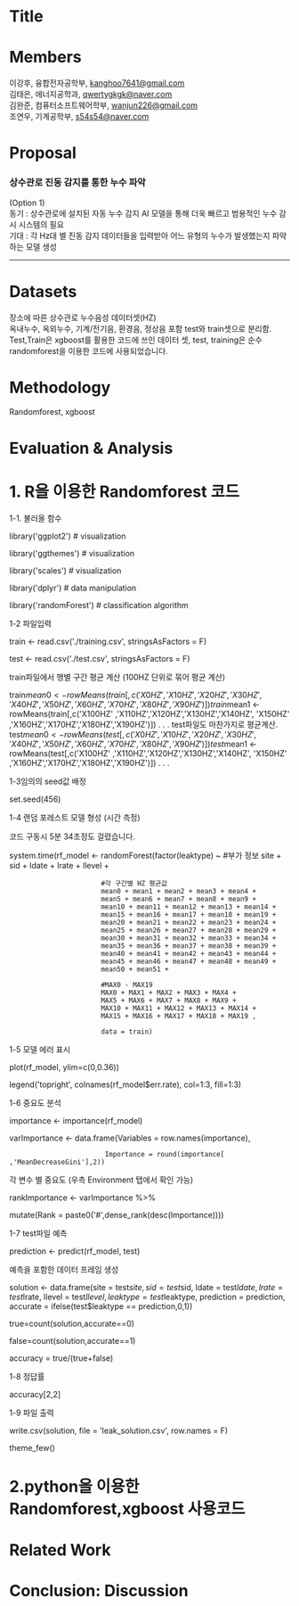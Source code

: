 # Title

# Members
이강후, 융합전자공학부, kanghoo7641@gmail.com   
김태은, 에너지공학과, qwertygkgk@naver.com   
김완준, 컴퓨터소프트웨어학부, wanjun226@gmail.com   
조연우, 기계공학부, s54s54@naver.com   

# Proposal
### 상수관로 진동 감지를 통한 누수 파악   
(Option 1)   
동기 : 상수관로에 설치된 자동 누수 감지 AI 모델을 통해 더욱 빠르고 범용적인 누수 감시 시스템의 필요   
기대 : 각 Hz대 별 진동 감지 데이터들을 입력받아 어느 유형의 누수가 발생했는지 파악하는 모델 생성   

***

# Datasets
장소에 따른 상수관로 누수음성 데이터셋(HZ)  
옥내누수, 옥외누수, 기계/전기음, 환경음, 정상음 포함
test와 train셋으로 분리함. Test,Train은 xgboost를 활용한 코드에 쓰인 데이터 셋, test, training은 순수 randomforest을 이용한 코드에 사용되었습니다.
# Methodology
Randomforest, xgboost
# Evaluation & Analysis
# 1. R을 이용한 Randomforest 코드
1-1. 불러올 함수

library('ggplot2') # visualization

library('ggthemes') # visualization

library('scales') # visualization

library('dplyr') # data manipulation

library('randomForest') # classification algorithm


1-2 파일입력

train <- read.csv('./training.csv', stringsAsFactors = F)

test <- read.csv('./test.csv', stringsAsFactors = F)

train파일에서 행별 구간 평균 계산 (100HZ 단위로 묶어 평균 계산)

train$mean0 <- rowMeans(train[,c('X0HZ' ,'X10HZ','X20HZ','X30HZ','X40HZ',
                                 'X50HZ','X60HZ','X70HZ','X80HZ','X90HZ')])
train$mean1 <- rowMeans(train[,c('X100HZ' ,'X110HZ','X120HZ','X130HZ','X140HZ',
                                 'X150HZ' ,'X160HZ','X170HZ','X180HZ','X190HZ')])
.
.
.
test파일도 마찬가지로 평균계산.
test$mean0 <- rowMeans(test[,c('X0HZ' ,'X10HZ','X20HZ','X30HZ','X40HZ',
                                 'X50HZ','X60HZ','X70HZ','X80HZ','X90HZ')])
test$mean1 <- rowMeans(test[,c('X100HZ' ,'X110HZ','X120HZ','X130HZ','X140HZ',
                                 'X150HZ' ,'X160HZ','X170HZ','X180HZ','X190HZ')])
.
.
.


1-3임의의 seed값 배정

set.seed(456)


1-4 랜덤 포레스트 모델 형성 (시간 측정)
 
 코드 구동시 5분 34초정도 걸렸습니다.

system.time(rf_model <- randomForest(factor(leaktype) ~
                           #부가 정보
                           site + sid + ldate + lrate + llevel +
                           
                           #각 구간별 HZ 평균값
                           mean0 + mean1 + mean2 + mean3 + mean4 +
                           mean5 + mean6 + mean7 + mean8 + mean9 +
                           mean10 + mean11 + mean12 + mean13 + mean14 +
                           mean15 + mean16 + mean17 + mean18 + mean19 +
                           mean20 + mean21 + mean22 + mean23 + mean24 +
                           mean25 + mean26 + mean27 + mean28 + mean29 +
                           mean30 + mean31 + mean32 + mean33 + mean34 +
                           mean35 + mean36 + mean37 + mean38 + mean39 +
                           mean40 + mean41 + mean42 + mean43 + mean44 +
                           mean45 + mean46 + mean47 + mean48 + mean49 +
                           mean50 + mean51 +

                           #MAX0 - MAX19
                           MAX0 + MAX1 + MAX2 + MAX3 + MAX4 + 
                           MAX5 + MAX6 + MAX7 + MAX8 + MAX9 + 
                           MAX10 + MAX11 + MAX12 + MAX13 + MAX14 + 
                           MAX15 + MAX16 + MAX17 + MAX18 + MAX19 ,
                          
                           data = train)

                           
1-5 모델 에러 표시

plot(rf_model, ylim=c(0,0.36))

legend('topright', colnames(rf_model$err.rate), col=1:3, fill=1:3)


1-6 중요도 분석

importance    <- importance(rf_model)

varImportance <- data.frame(Variables = row.names(importance), 
                            
                            Importance = round(importance[ ,'MeanDecreaseGini'],2))

각 변수 별 중요도 (우측 Environment 탭에서 확인 가능)

rankImportance <- varImportance %>%
  
  mutate(Rank = paste0('#',dense_rank(desc(Importance))))


1-7 test파일 예측

prediction <- predict(rf_model, test)

예측을 포함한 데이터 프레임 생성

solution <- data.frame(site = test$site,
                       sid = test$sid,
                       ldate = test$ldate,
                       lrate = test$lrate,
                       llevel = test$llevel,
                       leaktype = test$leaktype,
                       prediction = prediction,
                       accurate = ifelse(test$leaktype == prediction,0,1))


true=count(solution,accurate==0)

false=count(solution,accurate==1)

accuracy = true/(true+false)


1-8 정답률

accuracy[2,2]


1-9 파일 출력

write.csv(solution, file = 'leak_solution.csv', row.names = F)

theme_few()

# 2.python을 이용한 Randomforest,xgboost 사용코드 
# Related Work

# Conclusion: Discussion
